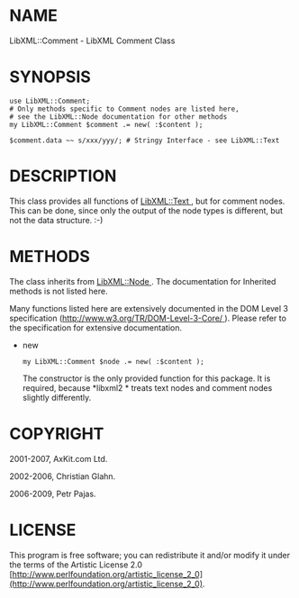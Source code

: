 NAME
====

LibXML::Comment - LibXML Comment Class

SYNOPSIS
========

    use LibXML::Comment;
    # Only methods specific to Comment nodes are listed here,
    # see the LibXML::Node documentation for other methods
    my LibXML::Comment $comment .= new( :$content );

    $comment.data ~~ s/xxx/yyy/; # Stringy Interface - see LibXML::Text

DESCRIPTION
===========

This class provides all functions of [LibXML::Text ](https://libxml-raku.github.io/LibXML-raku/Text), but for comment nodes. This can be done, since only the output of the node types is different, but not the data structure. :-)

METHODS
=======

The class inherits from [LibXML::Node ](https://libxml-raku.github.io/LibXML-raku/Node). The documentation for Inherited methods is not listed here.

Many functions listed here are extensively documented in the DOM Level 3 specification ([http://www.w3.org/TR/DOM-Level-3-Core/ ](http://www.w3.org/TR/DOM-Level-3-Core/ )). Please refer to the specification for extensive documentation.

  * new

        my LibXML::Comment $node .= new( :$content );

    The constructor is the only provided function for this package. It is required, because *libxml2 * treats text nodes and comment nodes slightly differently.

COPYRIGHT
=========

2001-2007, AxKit.com Ltd.

2002-2006, Christian Glahn.

2006-2009, Petr Pajas.

LICENSE
=======

This program is free software; you can redistribute it and/or modify it under the terms of the Artistic License 2.0 [http://www.perlfoundation.org/artistic_license_2_0](http://www.perlfoundation.org/artistic_license_2_0).

